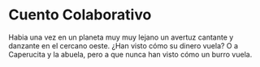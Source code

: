 # Cuento Colaborativo

Habia una vez en un planeta muy muy lejano un avertuz cantante y danzante en el cercano oeste. ¿Han visto cómo su dinero vuela? O a Caperucita y la abuela, pero a que nunca han visto cómo un burro vuela.
